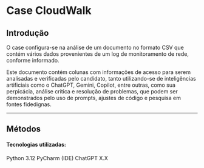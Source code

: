# **Case CloudWalk**



## **Introdução**

O case configura-se na análise de um documento no formato CSV que contém vários dados provenientes de um log de monitoramento de rede, conforme informado.

Este documento contém colunas com informações de acesso para serem analisadas e verificadas pelo candidato, tanto utilizando-se de inteligências artificiais como o ChatGPT, Gemini, Copilot, entre outras, como sua perpicácia, análise crítica e resolução de problemas, que podem ser demonstrados pelo uso de prompts, ajustes de código e pesquisa em fontes fidedignas.



---



## **Métodos**

#### Tecnologias utilizadas:

Python 3.12
PyCharm (IDE)
ChatGPT X.X
